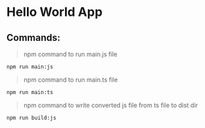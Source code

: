 # Hello World App

## Commands:
> npm command to run main.js file
```
npm run main:js
```

> npm command to run main.ts file
```
npm run main:ts
```

> npm command to write converted js file from ts file to dist dir
```
npm run build:js
```

